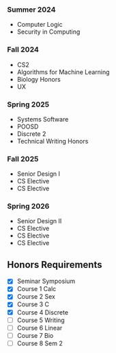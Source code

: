 ### Summer 2024
- Computer Logic
- Security in Computing
### Fall 2024
- CS2
- Algorithms for Machine Learning
- Biology Honors
- UX
### Spring 2025
- Systems Software
- POOSD
- Discrete 2
- Technical Writing Honors
### Fall 2025
- Senior Design I
- CS Elective 
- CS Elective
### Spring 2026
- Senior Design II
- CS Elective
- CS Elective
- CS Elective

## Honors Requirements
- [x] Seminar Symposium
- [x] Course 1 Calc
- [x] Course 2 Sex
- [x] Course 3 C
- [x] Course 4 Discrete
- [ ] Course 5 Writing
- [ ] Course 6 Linear
- [ ] Course 7 Bio
- [ ] Course 8 Sem 2